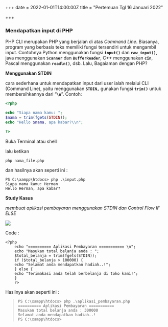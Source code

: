 +++
date = 2022-01-01T14:00:00Z
title = "Pertemuan Tgl 16 Januari 2022"

+++
### Mendapatkan input di PHP

PHP CLI merupakan PHP yang berjalan di atas _Command Line_. Biasanya, program yang berbasis teks memiliki fungsi tersendiri untuk mengambil input. Contohnya Python menggunakan fungsi **`input()`** dan **`raw_input()`**, java menggunakan **`Scanner`** dan **`BufferReader`**, C++ menggunakan **`cin`**, Pascal menggunakan **`readln()`**, dsb. Lalu, Bagaiaman dengan PHP?

**Menggunakan STDIN**

cara sederhana untuk mendapatkan input dari user ialah melalui CLI (Command Line), yaitu menggunakan **`STDIN,`** gunakan fungsi **`trim()`** untuk membersihkannya dari “**`\n`**”. Contoh:


```php
<?php

echo "Siapa nama kamu: ";
$nama = trim(fgets(STDIN));
echo "Hello $nama, apa kabar?\\n";

?>
```

Buka Terminal atau shell

lalu ketikan

```shell
php nama_file.php
```

dan hasilnya akan seperti ini :

```shell
PS C:\xampp\htdocs> php .\input.php
Siapa nama kamu: Herman
Hello Herman, apa kabar?
```

**Study Kasus**

_membuat aplikasi pembayaran menggunakan STDIN dan Control Flow IF ELSE_

![](/uploads/aplikasi-pembayaran-drawio.png)

Code :

```
<?php
    echo "========== Aplikasi Pembayaran =========== \n";
    echo "Masukan total belanja anda : ";
    $total_belanja = trim(fgets(STDIN));
    if ($total_belanja > 100000) {
    echo "Selamat anda mendapatkan hadiah..!";
    } else {
    echo "Terimakasi anda telah berbelanja di toko kami!";
    }
    ?>
```

Hasilnya akan seperti ini :

>     PS C:\xampp\htdocs> php .\aplikasi_pembayaran.php
>     ========== Aplikasi Pembayaran ===========
>     Masukan total belanja anda : 300000
>     Selamat anda mendapatkan hadiah..!
>     PS C:\xampp\htdocs>